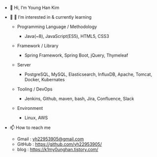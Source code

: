 - 👋 Hi, I’m Young Han Kim


- 👀 🌱 I’m interested in & currently learning

  - Programming Language / Methodology
    - Java(~8), JavaScript(ES5), HTML5, CSS3

  - Framework / Library
    - Spring Framework, Spring Boot, jQuery, Thymeleaf

  - Server
    - PostgreSQL, MySQL, Elasticsearch, InfluxDB, Apache, Tomcat, Docker, Kubernates

  - Tooling / DevOps
    - Jenkins, Github, maven, bash, Jira, Confluence, Slack

  - Environment
    - Linux, AWS
  

- 📫 How to reach me 

  - Gmail : yh22953905@gmail.com
  - GitHub : https://github.com/yh22953905/
  - blog : https://k1my0unghan.tistory.com/
